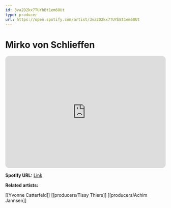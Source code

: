 ```yaml
---
id: 3va2D2kx7TUYbBt1em6OUt
type: producer
url: https://open.spotify.com/artist/3va2D2kx7TUYbBt1em6OUt
---
```

# Mirko von Schlieffen

<iframe style="border-radius:12px" src="https://open.spotify.com/embed/artist/3va2D2kx7TUYbBt1em6OUt" width="100%" height="352" frameBorder="0" allowfullscreen="" allow="autoplay; clipboard-write; encrypted-media; fullscreen; picture-in-picture" loading="lazy"></iframe>

**Spotify URL:** [Link](https://open.spotify.com/artist/3va2D2kx7TUYbBt1em6OUt)

**Related artists:**

[[Yvonne Catterfeld]]
[[producers/Tissy Thiers]]
[[producers/Achim Jannsen]]
